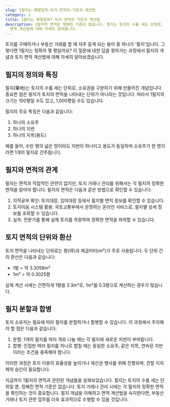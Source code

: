 ```yaml
---
slug: 1필지는-몇평일까-토지-면적의-기준과-계산법
category: 1
title: 1필지는 몇평일까? 토지 면적의 기준과 계산법
description: 1필지의 면적은 정해진 기준이 없습니다. 필지는 토지의 수를 세는 단위로, 면적과는 무관합니다. 이 글에서는 필지의 개념과
  면적 계산법에 대해 자세히 알아봅니다.
---
```

토지를 구매하거나 부동산 거래를 할 때 자주 듣게 되는 용어 중 하나가 '필지'입니다. 그렇다면 1필지는 정확히 몇 평일까요? 이 질문에 대한 답을 찾아가는 과정에서 필지의 개념과 토지 면적 계산법에 대해 자세히 알아보겠습니다.

## 필지의 정의와 특징

필지(筆地)는 토지의 수를 세는 단위로, 소유권을 구분하기 위해 만들어진 개념입니다. 중요한 점은 필지가 토지의 면적을 나타내는 단위가 아니라는 것입니다. 따라서 1필지의 크기는 100평일 수도 있고, 1,000평일 수도 있습니다.

필지의 주요 특징은 다음과 같습니다:

1. 하나의 소유주
2. 하나의 지번
3. 하나의 지목(용도)

예를 들어, 수만 평의 넓은 땅이라도 지번이 하나이고 용도가 동일하며 소유주가 한 명이라면 1개의 필지로 간주됩니다.

## 필지와 면적의 관계

필지는 면적과 직접적인 관련이 없지만, 토지 거래나 관리를 위해서는 각 필지의 정확한 면적을 알아야 합니다. 필지의 면적은 다음과 같은 방법으로 확인할 수 있습니다:

1. 지적공부 확인: 토지대장, 임야대장 등에서 필지별 면적 정보를 확인할 수 있습니다.
2. 토지이음 시스템 활용: 국토교통부에서 운영하는 온라인 서비스로, 필지별 상세 정보를 조회할 수 있습니다.
3. 실측: 전문가를 통해 실제 토지를 측량하여 정확한 면적을 파악할 수 있습니다.

## 토지 면적의 단위와 환산

토지 면적을 나타내는 단위로는 평(坪)과 제곱미터(m²)가 주로 사용됩니다. 두 단위 간의 환산은 다음과 같습니다:

- 1평 = 약 3.3058m²
- 1m² = 약 0.3025평

실제 계산 시에는 간편하게 1평을 3.3m²로, 1m²를 0.3평으로 계산하는 경우가 많습니다.

## 필지 분할과 합병

토지 소유자는 필요에 따라 필지를 분할하거나 합병할 수 있습니다. 이 과정에서 주의해야 할 점은 다음과 같습니다:

1. 분할: 1개의 필지를 여러 개로 나눌 때는 각 필지에 새로운 지번이 부여됩니다.
2. 합병: 인접한 여러 필지를 하나로 합칠 때는 동일한 소유주, 같은 지목, 연속된 지반이라는 조건을 충족해야 합니다.

이러한 과정은 토지 이용의 효율성을 높이거나 재산권 행사를 위해 진행되며, 관할 지자체의 승인이 필요합니다.

지금까지 1필지의 면적과 관련된 개념들을 살펴보았습니다. 필지는 토지의 수를 세는 단위일 뿐, 정해진 면적 기준은 없습니다. 토지 거래나 관리 시에는 각 필지의 정확한 면적을 확인하는 것이 중요합니다. 필지 개념을 이해하고 면적 계산법을 숙지한다면, 부동산 거래나 토지 관련 업무를 더욱 효과적으로 수행할 수 있을 것입니다.